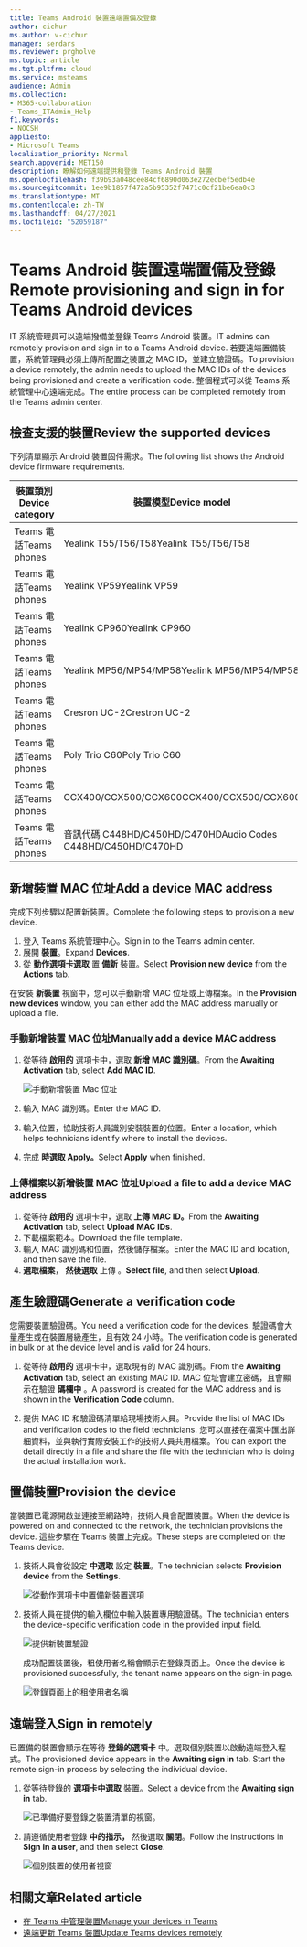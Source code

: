 ```yaml
---
title: Teams Android 裝置遠端置備及登錄
author: cichur
ms.author: v-cichur
manager: serdars
ms.reviewer: prgholve
ms.topic: article
ms.tgt.pltfrm: cloud
ms.service: msteams
audience: Admin
ms.collection:
- M365-collaboration
- Teams_ITAdmin_Help
f1.keywords:
- NOCSH
appliesto:
- Microsoft Teams
localization_priority: Normal
search.appverid: MET150
description: 瞭解如何遠端提供和登錄 Teams Android 裝置
ms.openlocfilehash: f39b93a048cee84cf6890d063e272edbef5edb4e
ms.sourcegitcommit: 1ee9b1857f472a5b95352f7471c0cf21be6ea0c3
ms.translationtype: MT
ms.contentlocale: zh-TW
ms.lasthandoff: 04/27/2021
ms.locfileid: "52059187"
---
```

# <a name="remote-provisioning-and-sign-in-for-teams-android-devices"></a><span data-ttu-id="6a339-103">Teams Android 裝置遠端置備及登錄</span><span class="sxs-lookup"><span data-stu-id="6a339-103">Remote provisioning and sign in for Teams Android devices</span></span>

<span data-ttu-id="6a339-104">IT 系統管理員可以遠端撥備並登錄 Teams Android 裝置。</span><span class="sxs-lookup"><span data-stu-id="6a339-104">IT admins can remotely provision and sign in to a Teams Android device.</span></span> <span data-ttu-id="6a339-105">若要遠端置備裝置，系統管理員必須上傳所配置之裝置之 MAC ID，並建立驗證碼。</span><span class="sxs-lookup"><span data-stu-id="6a339-105">To provision a device remotely, the admin needs to upload the MAC IDs of the devices being provisioned and create a verification code.</span></span> <span data-ttu-id="6a339-106">整個程式可以從 Teams 系統管理中心遠端完成。</span><span class="sxs-lookup"><span data-stu-id="6a339-106">The entire process can be completed remotely from the Teams admin center.</span></span>

## <a name="review-the-supported-devices"></a><span data-ttu-id="6a339-107">檢查支援的裝置</span><span class="sxs-lookup"><span data-stu-id="6a339-107">Review the supported devices</span></span>

<span data-ttu-id="6a339-108">下列清單顯示 Android 裝置固件需求。</span><span class="sxs-lookup"><span data-stu-id="6a339-108">The following list shows the Android device firmware requirements.</span></span>

|<span data-ttu-id="6a339-109">裝置類別</span><span class="sxs-lookup"><span data-stu-id="6a339-109">Device category</span></span>|<span data-ttu-id="6a339-110">裝置模型</span><span class="sxs-lookup"><span data-stu-id="6a339-110">Device model</span></span>|<span data-ttu-id="6a339-111">固件版本</span><span class="sxs-lookup"><span data-stu-id="6a339-111">Firmware version</span></span>|
|-|-|-|
|<span data-ttu-id="6a339-112">Teams 電話</span><span class="sxs-lookup"><span data-stu-id="6a339-112">Teams phones</span></span>|<span data-ttu-id="6a339-113">Yealink T55/T56/T58</span><span class="sxs-lookup"><span data-stu-id="6a339-113">Yealink T55/T56/T58</span></span>|<span data-ttu-id="6a339-114">58.15.0.124</span><span class="sxs-lookup"><span data-stu-id="6a339-114">58.15.0.124</span></span>|
|<span data-ttu-id="6a339-115">Teams 電話</span><span class="sxs-lookup"><span data-stu-id="6a339-115">Teams phones</span></span>|<span data-ttu-id="6a339-116">Yealink VP59</span><span class="sxs-lookup"><span data-stu-id="6a339-116">Yealink VP59</span></span>|<span data-ttu-id="6a339-117">91.15.0.58</span><span class="sxs-lookup"><span data-stu-id="6a339-117">91.15.0.58</span></span>|
|<span data-ttu-id="6a339-118">Teams 電話</span><span class="sxs-lookup"><span data-stu-id="6a339-118">Teams phones</span></span>|<span data-ttu-id="6a339-119">Yealink CP960</span><span class="sxs-lookup"><span data-stu-id="6a339-119">Yealink CP960</span></span>|<span data-ttu-id="6a339-120">73.15.0.117</span><span class="sxs-lookup"><span data-stu-id="6a339-120">73.15.0.117</span></span>|
|<span data-ttu-id="6a339-121">Teams 電話</span><span class="sxs-lookup"><span data-stu-id="6a339-121">Teams phones</span></span>|<span data-ttu-id="6a339-122">Yealink MP56/MP54/MP58</span><span class="sxs-lookup"><span data-stu-id="6a339-122">Yealink MP56/MP54/MP58</span></span>|<span data-ttu-id="6a339-123">122.15.0.36</span><span class="sxs-lookup"><span data-stu-id="6a339-123">122.15.0.36</span></span>|
|<span data-ttu-id="6a339-124">Teams 電話</span><span class="sxs-lookup"><span data-stu-id="6a339-124">Teams phones</span></span>|<span data-ttu-id="6a339-125">Cresron UC-2</span><span class="sxs-lookup"><span data-stu-id="6a339-125">Crestron UC-2</span></span>|<span data-ttu-id="6a339-126">1.0.3.52</span><span class="sxs-lookup"><span data-stu-id="6a339-126">1.0.3.52</span></span>|
|<span data-ttu-id="6a339-127">Teams 電話</span><span class="sxs-lookup"><span data-stu-id="6a339-127">Teams phones</span></span>|  <span data-ttu-id="6a339-128">Poly Trio C60</span><span class="sxs-lookup"><span data-stu-id="6a339-128">Poly Trio C60</span></span>|  <span data-ttu-id="6a339-129">7.0.2.1071</span><span class="sxs-lookup"><span data-stu-id="6a339-129">7.0.2.1071</span></span>|
|<span data-ttu-id="6a339-130">Teams 電話</span><span class="sxs-lookup"><span data-stu-id="6a339-130">Teams phones</span></span>|  <span data-ttu-id="6a339-131">CCX400/CCX500/CCX600</span><span class="sxs-lookup"><span data-stu-id="6a339-131">CCX400/CCX500/CCX600</span></span>    |<span data-ttu-id="6a339-132">7.0.2.1072</span><span class="sxs-lookup"><span data-stu-id="6a339-132">7.0.2.1072</span></span>|
|<span data-ttu-id="6a339-133">Teams 電話</span><span class="sxs-lookup"><span data-stu-id="6a339-133">Teams phones</span></span>|  <span data-ttu-id="6a339-134">音訊代碼 C448HD/C450HD/C470HD</span><span class="sxs-lookup"><span data-stu-id="6a339-134">Audio Codes C448HD/C450HD/C470HD</span></span>|   <span data-ttu-id="6a339-135">1.10.120</span><span class="sxs-lookup"><span data-stu-id="6a339-135">1.10.120</span></span>|

## <a name="add-a-device-mac-address"></a><span data-ttu-id="6a339-136">新增裝置 MAC 位址</span><span class="sxs-lookup"><span data-stu-id="6a339-136">Add a device MAC address</span></span>

<span data-ttu-id="6a339-137">完成下列步驟以配置新裝置。</span><span class="sxs-lookup"><span data-stu-id="6a339-137">Complete the following steps to provision a new device.</span></span>

1. <span data-ttu-id="6a339-138">登入 Teams 系統管理中心。</span><span class="sxs-lookup"><span data-stu-id="6a339-138">Sign in to the Teams admin center.</span></span>
2. <span data-ttu-id="6a339-139">展開 **裝置**。</span><span class="sxs-lookup"><span data-stu-id="6a339-139">Expand **Devices**.</span></span>
3. <span data-ttu-id="6a339-140">從 **動作選項卡選取** 置 **備新** 裝置。</span><span class="sxs-lookup"><span data-stu-id="6a339-140">Select **Provision new device** from the **Actions** tab.</span></span>

<span data-ttu-id="6a339-141">在安裝 **新裝置** 視窗中，您可以手動新增 MAC 位址或上傳檔案。</span><span class="sxs-lookup"><span data-stu-id="6a339-141">In the **Provision new devices** window, you can either add the MAC address manually or upload a file.</span></span>

### <a name="manually-add-a-device-mac-address"></a><span data-ttu-id="6a339-142">手動新增裝置 MAC 位址</span><span class="sxs-lookup"><span data-stu-id="6a339-142">Manually add a device MAC address</span></span>

1. <span data-ttu-id="6a339-143">從等待 **啟用的** 選項卡中，選取 **新增 MAC 識別碼**。</span><span class="sxs-lookup"><span data-stu-id="6a339-143">From the **Awaiting Activation** tab, select **Add MAC ID**.</span></span>

   ![手動新增裝置 Mac 位址](../media/remote-provision-6.png)

1. <span data-ttu-id="6a339-145">輸入 MAC 識別碼。</span><span class="sxs-lookup"><span data-stu-id="6a339-145">Enter the MAC ID.</span></span>
1. <span data-ttu-id="6a339-146">輸入位置，協助技術人員識別安裝裝置的位置。</span><span class="sxs-lookup"><span data-stu-id="6a339-146">Enter a location, which helps technicians identify where to install the devices.</span></span>
1. <span data-ttu-id="6a339-147">完成 **時選取 Apply。**</span><span class="sxs-lookup"><span data-stu-id="6a339-147">Select **Apply** when finished.</span></span>

### <a name="upload-a-file-to-add-a-device-mac-address"></a><span data-ttu-id="6a339-148">上傳檔案以新增裝置 MAC 位址</span><span class="sxs-lookup"><span data-stu-id="6a339-148">Upload a file to add a device MAC address</span></span>

1. <span data-ttu-id="6a339-149">從等待 **啟用的** 選項卡中，選取 **上傳 MAC ID。**</span><span class="sxs-lookup"><span data-stu-id="6a339-149">From the **Awaiting Activation** tab, select **Upload MAC IDs**.</span></span>
2. <span data-ttu-id="6a339-150">下載檔案範本。</span><span class="sxs-lookup"><span data-stu-id="6a339-150">Download the file template.</span></span>
3. <span data-ttu-id="6a339-151">輸入 MAC 識別碼和位置，然後儲存檔案。</span><span class="sxs-lookup"><span data-stu-id="6a339-151">Enter the MAC ID and location, and then save the file.</span></span>
4. <span data-ttu-id="6a339-152">**選取檔案**， **然後選取** 上傳 。</span><span class="sxs-lookup"><span data-stu-id="6a339-152">**Select file**, and then select **Upload**.</span></span>

## <a name="generate-a-verification-code"></a><span data-ttu-id="6a339-153">產生驗證碼</span><span class="sxs-lookup"><span data-stu-id="6a339-153">Generate a verification code</span></span>

<span data-ttu-id="6a339-154">您需要裝置驗證碼。</span><span class="sxs-lookup"><span data-stu-id="6a339-154">You need a verification code for the devices.</span></span> <span data-ttu-id="6a339-155">驗證碼會大量產生或在裝置層級產生，且有效 24 小時。</span><span class="sxs-lookup"><span data-stu-id="6a339-155">The verification code is generated in bulk or at the device level and is valid for 24 hours.</span></span>

1. <span data-ttu-id="6a339-156">從等待 **啟用的** 選項卡中，選取現有的 MAC 識別碼。</span><span class="sxs-lookup"><span data-stu-id="6a339-156">From the **Awaiting Activation** tab, select an existing MAC ID.</span></span>
   <span data-ttu-id="6a339-157">MAC 位址會建立密碼，且會顯示在驗證 **碼欄中** 。</span><span class="sxs-lookup"><span data-stu-id="6a339-157">A password is created for the MAC address and is shown in the **Verification Code** column.</span></span>

2. <span data-ttu-id="6a339-158">提供 MAC ID 和驗證碼清單給現場技術人員。</span><span class="sxs-lookup"><span data-stu-id="6a339-158">Provide the list of MAC IDs and verification codes to the field technicians.</span></span> <span data-ttu-id="6a339-159">您可以直接在檔案中匯出詳細資料，並與執行實際安裝工作的技術人員共用檔案。</span><span class="sxs-lookup"><span data-stu-id="6a339-159">You can export the detail directly in a file and share the file with the technician who is doing the actual installation work.</span></span>

## <a name="provision-the-device"></a><span data-ttu-id="6a339-160">置備裝置</span><span class="sxs-lookup"><span data-stu-id="6a339-160">Provision the device</span></span>

<span data-ttu-id="6a339-161">當裝置已電源開啟並連接至網路時，技術人員會配置裝置。</span><span class="sxs-lookup"><span data-stu-id="6a339-161">When the device is powered on and connected to the network, the technician provisions the device.</span></span> <span data-ttu-id="6a339-162">這些步驟在 Teams 裝置上完成。</span><span class="sxs-lookup"><span data-stu-id="6a339-162">These steps are completed on the Teams device.</span></span>

1. <span data-ttu-id="6a339-163">技術人員會從設定 **中選取** 設定 **裝置**。</span><span class="sxs-lookup"><span data-stu-id="6a339-163">The technician selects **Provision device** from the **Settings**.</span></span>  

   ![從動作選項卡中置備新裝置選項](../media/provision-device1.png)
  
2. <span data-ttu-id="6a339-165">技術人員在提供的輸入欄位中輸入裝置專用驗證碼。</span><span class="sxs-lookup"><span data-stu-id="6a339-165">The technician enters the device-specific verification code in the provided input field.</span></span>

   ![提供新裝置驗證](../media/provision-device-verification1.png)

   <span data-ttu-id="6a339-167">成功配置裝置後，租使用者名稱會顯示在登錄頁面上。</span><span class="sxs-lookup"><span data-stu-id="6a339-167">Once the device is provisioned successfully, the tenant name appears on the sign-in page.</span></span>

   ![登錄頁面上的租使用者名稱](../media/provision-code.png)

## <a name="sign-in-remotely"></a><span data-ttu-id="6a339-169">遠端登入</span><span class="sxs-lookup"><span data-stu-id="6a339-169">Sign in remotely</span></span>

<span data-ttu-id="6a339-170">已置備的裝置會顯示在等待 **登錄的選項卡** 中。選取個別裝置以啟動遠端登入程式。</span><span class="sxs-lookup"><span data-stu-id="6a339-170">The provisioned device appears in the **Awaiting sign in** tab. Start the remote sign-in process by selecting the individual device.</span></span>

1. <span data-ttu-id="6a339-171">從等待登錄的 **選項卡中選取** 裝置。</span><span class="sxs-lookup"><span data-stu-id="6a339-171">Select a device from the **Awaiting sign in** tab.</span></span>

   ![已準備好要登錄之裝置清單的視窗。](../media/remote-device1.png)

2. <span data-ttu-id="6a339-173">請遵循使用者登錄 **中的指示，** 然後選取 **關閉**。</span><span class="sxs-lookup"><span data-stu-id="6a339-173">Follow the instructions in **Sign in a user**, and then select **Close**.</span></span>

   ![個別裝置的使用者視窗](../media/sign-in-user.png)

## <a name="related-article"></a><span data-ttu-id="6a339-175">相關文章</span><span class="sxs-lookup"><span data-stu-id="6a339-175">Related article</span></span>

- [<span data-ttu-id="6a339-176">在 Teams 中管理裝置</span><span class="sxs-lookup"><span data-stu-id="6a339-176">Manage your devices in Teams</span></span>](device-management.md)
- [<span data-ttu-id="6a339-177">遠端更新 Teams 裝置</span><span class="sxs-lookup"><span data-stu-id="6a339-177">Update Teams devices remotely</span></span>](remote-update.md)
